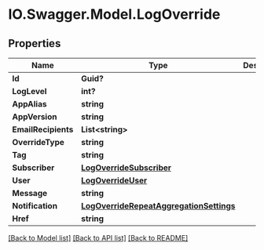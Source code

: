 # IO.Swagger.Model.LogOverride
## Properties

Name | Type | Description | Notes
------------ | ------------- | ------------- | -------------
**Id** | **Guid?** |  | [optional] 
**LogLevel** | **int?** |  | [optional] 
**AppAlias** | **string** |  | [optional] 
**AppVersion** | **string** |  | [optional] 
**EmailRecipients** | **List&lt;string&gt;** |  | [optional] 
**OverrideType** | **string** |  | [optional] 
**Tag** | **string** |  | [optional] 
**Subscriber** | [**LogOverrideSubscriber**](LogOverrideSubscriber.md) |  | [optional] 
**User** | [**LogOverrideUser**](LogOverrideUser.md) |  | [optional] 
**Message** | **string** |  | [optional] 
**Notification** | [**LogOverrideRepeatAggregationSettings**](LogOverrideRepeatAggregationSettings.md) |  | [optional] 
**Href** | **string** |  | [optional] 

[[Back to Model list]](../README.md#documentation-for-models) [[Back to API list]](../README.md#documentation-for-api-endpoints) [[Back to README]](../README.md)

